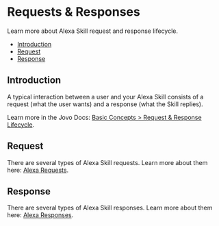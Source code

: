 # Requests & Responses

Learn more about Alexa Skill request and response lifecycle.

* [Introduction](#introduction)
* [Request](#request)
* [Response](#response)

## Introduction

A typical interaction between a user and your Alexa Skill consists of a request (what the user wants) and a response (what the Skill replies).

Learn more in the Jovo Docs: [Basic Concepts > Request & Response Lifecycle](https://www.jovo.tech/docs/requests-responses).


## Request

There are several types of Alexa Skill requests. Learn more about them here: [Alexa Requests](./request.md).

## Response

There are several types of Alexa Skill responses. Learn more about them here: [Alexa Responses](./response.md).